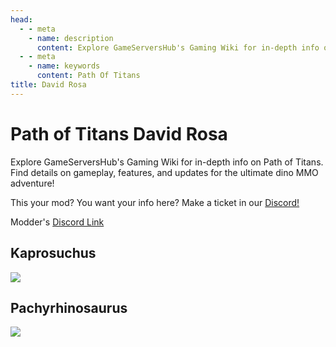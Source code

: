 ```yaml
---
head:
  - - meta
    - name: description
      content: Explore GameServersHub's Gaming Wiki for in-depth info on Path of Titans. Find details on gameplay, features, and updates for the ultimate dino MMO adventure!
  - - meta
    - name: keywords
      content: Path Of Titans
title: David Rosa
---
```


# Path of Titans David Rosa

Explore GameServersHub's Gaming Wiki for in-depth info on Path of Titans. Find details on gameplay, features, and updates for the ultimate dino MMO adventure!

This your mod? You want your info here? Make a ticket in our [Discord!](https://discord.gg/gsh)

Modder's [Discord Link](#)

## Kaprosuchus

<a href='./path-of-titans-davidkapronew' target='_blank'> <img src='https://web-cdn.alderongames.com/files/1081/conversions/DavidRosaKrpo-icon.jpg' /> </a>

## Pachyrhinosaurus

<a href='./path-of-titans-davidrosapachyrhino' target='_blank'> <img src='https://web-cdn.alderongames.com/files/1252/conversions/Proyecto-nuevo-(24)-icon.jpg' /> </a>
